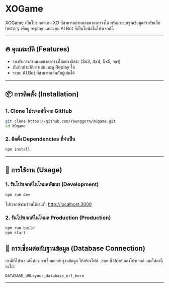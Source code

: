 
# XOGame

XOGame เป็นโปรเจกต์เกม XO ที่สามารถกำหนดขนาดตารางได้ พร้อมระบบฐานข้อมูลสำหรับเก็บ history เพื่อดู replay และระบบ AI Bot ที่เป็นโบนัสในโปรเจกต์นี้

---

## 🔥 คุณสมบัติ (Features)
- รองรับการกำหนดขนาดตารางได้อย่างอิสระ (3x3, 4x4, 5x5, ฯลฯ)
- บันทึกประวัติการเล่นและดู Replay ได้
- ระบบ AI Bot ที่สามารถเล่นกับผู้เล่นได้


---

## 📦 การติดตั้ง (Installation)

### 1. Clone โปรเจกต์นี้จาก GitHub
```bash
git clone https://github.com/Younggorn/XOgame.git
cd XOgame
```

### 2. ติดตั้ง Dependencies ที่จำเป็น
```bash
npm install
```

---

## 🚀 การใช้งาน (Usage)

### 1. รันโปรเจกต์ในโหมดพัฒนา (Development)
```bash
npm run dev
```
โปรเจกต์จะพร้อมใช้งานที่: [http://localhost:3000](http://localhost:3000)

### 2. รันโปรเจกต์ในโหมด Production (Production)
```bash
npm run build
npm start
```



## 📌 การเชื่อมต่อกับฐานข้อมูล (Database Connection)
กรณีที่โปรเจกต์นี้ต้องการเชื่อมต่อกับฐานข้อมูล ให้สร้างไฟล์ `.env` ที่ Root ของโปรเจกต์ และใส่ค่านี้ลงไป:

```
DATABASE_URL=your_database_url_here
```

---


